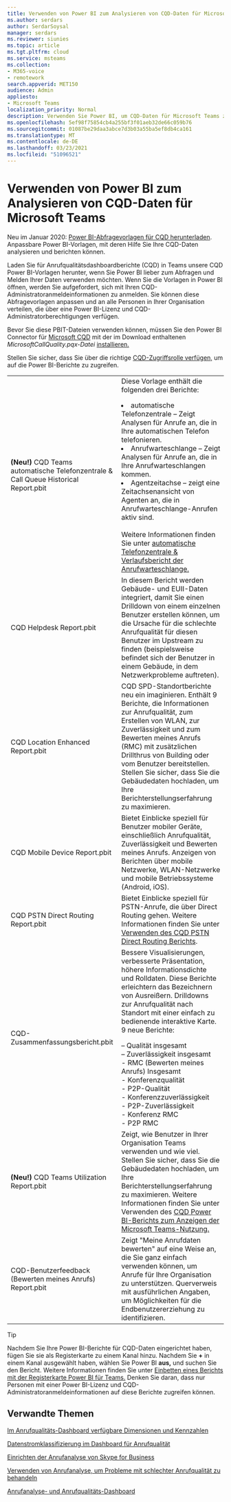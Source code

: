 ```yaml
---
title: Verwenden von Power BI zum Analysieren von CQD-Daten für Microsoft Teams
ms.author: serdars
author: SerdarSoysal
manager: serdars
ms.reviewer: siunies
ms.topic: article
ms.tgt.pltfrm: cloud
ms.service: msteams
ms.collection:
- M365-voice
- remotework
search.appverid: MET150
audience: Admin
appliesto:
- Microsoft Teams
localization_priority: Normal
description: Verwenden Sie Power BI, um CQD-Daten für Microsoft Teams zu analysieren.
ms.openlocfilehash: 5ef98f75854cb4a255bf3f01aeb32de66c059b76
ms.sourcegitcommit: 01087be29daa3abce7d3b03a55ba5ef8db4ca161
ms.translationtype: MT
ms.contentlocale: de-DE
ms.lasthandoff: 03/23/2021
ms.locfileid: "51096521"
---
```

# <a name="use-power-bi-to-analyze-cqd-data-for-microsoft-teams"></a>Verwenden von Power BI zum Analysieren von CQD-Daten für Microsoft Teams

Neu im Januar 2020: [Power BI-Abfragevorlagen für CQD herunterladen](https://www.microsoft.com/download/details.aspx?id=102291). Anpassbare Power BI-Vorlagen, mit deren Hilfe Sie Ihre CQD-Daten analysieren und berichten können.

Laden Sie für Anrufqualitätsdashboardberichte (CQD) in Teams unsere CQD Power BI-Vorlagen herunter, wenn Sie Power BI lieber zum Abfragen und Melden Ihrer Daten verwenden möchten. Wenn Sie die Vorlagen in Power BI öffnen, werden Sie aufgefordert, sich mit Ihren CQD-Administratoranmeldeinformationen zu anmelden. Sie können diese Abfragevorlagen anpassen und an alle Personen in Ihrer Organisation verteilen, die über eine Power BI-Lizenz und CQD-Administratorberechtigungen verfügen.

Bevor Sie diese PBIT-Dateien verwenden können, müssen Sie den Power BI Connector für [Microsoft CQD](CQD-Power-BI-connector.md) mit der im Download enthaltenen *MicrosoftCallQuality.pqx-Datei* [installieren.](https://www.microsoft.com/download/details.aspx?id=102291) 

Stellen Sie sicher, dass Sie über die richtige [CQD-Zugriffsrolle verfügen,](turning-on-and-using-call-quality-dashboard.md#assign-admin-roles-for-access-to-cqd) um auf die Power BI-Berichte zu zugreifen. 

|  |  |
|---------|---------|
|<strong>(Neu!)</strong> CQD Teams automatische Telefonzentrale & Call Queue Historical Report.pbit     |  Diese Vorlage enthält die folgenden drei Berichte:</p><li>automatische Telefonzentrale – Zeigt Analysen für Anrufe an, die in Ihre automatischen Telefon telefonieren.</li><li>Anrufwarteschlange – Zeigt Analysen für Anrufe an, die in Ihre Anrufwarteschlangen kommen.</li><li>Agentzeitachse – zeigt eine Zeitachsenansicht von Agenten an, die in Anrufwarteschlange-Anrufen aktiv sind.</li><br>Weitere Informationen finden Sie unter [automatische Telefonzentrale & Verlaufsbericht der Anrufwarteschlange.](aa-cq-cqd-historical-reports.md)        |
|CQD Helpdesk Report.pbit     |In diesem Bericht werden Gebäude- und EUII-Daten integriert, damit Sie einen Drilldown von einem einzelnen Benutzer erstellen können, um die Ursache für die schlechte Anrufqualität für diesen Benutzer im Upstream zu finden (beispielsweise befindet sich der Benutzer in einem Gebäude, in dem Netzwerkprobleme auftreten).         |
|CQD Location Enhanced Report.pbit     | CQD SPD-Standortberichte neu ein imaginieren. Enthält 9 Berichte, die Informationen zur Anrufqualität, zum Erstellen von WLAN, zur Zuverlässigkeit und zum Bewerten meines Anrufs (RMC) mit zusätzlichen Drillthrus von Building oder vom Benutzer bereitstellen.  Stellen Sie sicher, dass Sie die Gebäudedaten hochladen, um Ihre Berichterstellungserfahrung zu maximieren.        |
|CQD Mobile Device Report.pbit     | Bietet Einblicke speziell für Benutzer mobiler Geräte, einschließlich Anrufqualität, Zuverlässigkeit und Bewerten meines Anrufs. Anzeigen von Berichten über mobile Netzwerke, WLAN-Netzwerke und mobile Betriebssysteme (Android, iOS).        |
|CQD PSTN Direct Routing Report.pbit     |Bietet Einblicke speziell für PSTN-Anrufe, die über Direct Routing gehen. Weitere Informationen finden Sie unter [Verwenden des CQD PSTN Direct Routing Berichts](CQD-PSTN-report.md).         |
|CQD-Zusammenfassungsbericht.pbit     |Bessere Visualisierungen, verbesserte Präsentation, höhere Informationsdichte und Rolldaten. Diese Berichte erleichtern das Bezeichnern von Ausreißern. Drilldowns zur Anrufqualität nach Standort mit einer einfach zu bedienende interaktive Karte. 9 neue Berichte:</p>– Qualität insgesamt<br>– Zuverlässigkeit insgesamt<br>- RMC (Bewerten meines Anrufs) Insgesamt<br>- Konferenzqualität<br>- P2P-Qualität<br>- Konferenzzuverlässigkeit<br>- P2P-Zuverlässigkeit<br>- Konferenz RMC<br>- P2P RMC         |
|<strong>(Neu!)</strong> CQD Teams Utilization Report.pbit     | Zeigt, wie Benutzer in Ihrer Organisation Teams verwenden und wie viel. Stellen Sie sicher, dass Sie die Gebäudedaten hochladen, um Ihre Berichterstellungserfahrung zu maximieren. Weitere Informationen finden Sie unter Verwenden des [CQD Power BI-Berichts zum Anzeigen der Microsoft Teams-Nutzung.](CQD-teams-utilization-report.md)        |
|CQD-Benutzerfeedback (Bewerten meines Anrufs) Report.pbit     | Zeigt "Meine Anrufdaten bewerten" auf eine Weise an, die Sie ganz einfach verwenden können, um Anrufe für Ihre Organisation zu unterstützen. Querverweis mit ausführlichen Angaben, um Möglichkeiten für die Endbenutzererziehung zu identifizieren.        |

> [!TIP]
> Nachdem Sie Ihre Power BI-Berichte für CQD-Daten eingerichtet haben, fügen Sie sie als Registerkarte zu einem Kanal hinzu. Nachdem Sie **+** in einem Kanal ausgewählt haben, wählen Sie Power BI **aus,** und suchen Sie den Bericht. Weitere Informationen finden Sie unter [Einbetten eines Berichts mit der Registerkarte Power BI für Teams.](/power-bi/service-embed-report-microsoft-teams) Denken Sie daran, dass nur Personen mit einer Power BI-Lizenz und CQD-Administratoranmeldeinformationen auf diese Berichte zugreifen können.


## <a name="related-topics"></a>Verwandte Themen

[Im Anrufqualitäts-Dashboard verfügbare Dimensionen und Kennzahlen](dimensions-and-measures-available-in-call-quality-dashboard.md)

[Datenstromklassifizierung im Dashboard für Anrufqualität](stream-classification-in-call-quality-dashboard.md)

[Einrichten der Anrufanalyse von Skype for Business](set-up-call-analytics.md)

[Verwenden von Anrufanalyse, um Probleme mit schlechter Anrufqualität zu behandeln](use-call-analytics-to-troubleshoot-poor-call-quality.md)

[Anrufanalyse- und Anrufqualitäts-Dashboard](./monitor-call-quality-qos.md)
